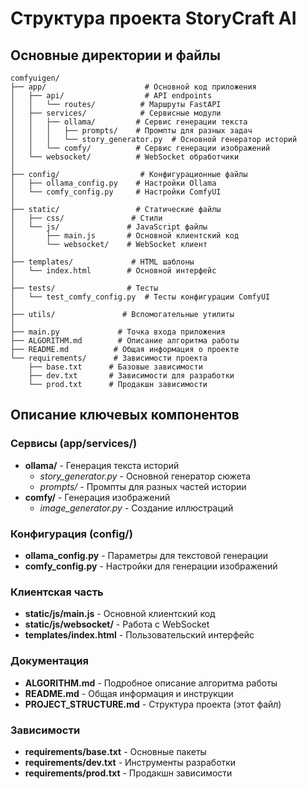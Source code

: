 # Структура проекта StoryCraft AI

## Основные директории и файлы

```
comfyuigen/
├── app/                      # Основной код приложения
│   ├── api/                  # API endpoints
│   │   └── routes/          # Маршруты FastAPI
│   ├── services/            # Сервисные модули
│   │   ├── ollama/         # Сервис генерации текста
│   │   │   ├── prompts/    # Промпты для разных задач
│   │   │   └── story_generator.py  # Основной генератор историй
│   │   └── comfy/          # Сервис генерации изображений
│   └── websocket/          # WebSocket обработчики
│
├── config/                  # Конфигурационные файлы
│   ├── ollama_config.py    # Настройки Ollama
│   └── comfy_config.py     # Настройки ComfyUI
│
├── static/                 # Статические файлы
│   ├── css/               # Стили
│   └── js/               # JavaScript файлы
│       ├── main.js       # Основной клиентский код
│       └── websocket/    # WebSocket клиент
│
├── templates/             # HTML шаблоны
│   └── index.html        # Основной интерфейс
│
├── tests/                # Тесты
│   └── test_comfy_config.py  # Тесты конфигурации ComfyUI
│
├── utils/               # Вспомогательные утилиты
│
├── main.py             # Точка входа приложения
├── ALGORITHM.md        # Описание алгоритма работы
├── README.md          # Общая информация о проекте
└── requirements/      # Зависимости проекта
    ├── base.txt      # Базовые зависимости
    ├── dev.txt       # Зависимости для разработки
    └── prod.txt      # Продакшн зависимости
```

## Описание ключевых компонентов

### Сервисы (app/services/)
- **ollama/** - Генерация текста историй
  - *story_generator.py* - Основной генератор сюжета
  - *prompts/* - Промпты для разных частей истории
- **comfy/** - Генерация изображений
  - *image_generator.py* - Создание иллюстраций

### Конфигурация (config/)
- **ollama_config.py** - Параметры для текстовой генерации
- **comfy_config.py** - Настройки для генерации изображений

### Клиентская часть
- **static/js/main.js** - Основной клиентский код
- **static/js/websocket/** - Работа с WebSocket
- **templates/index.html** - Пользовательский интерфейс

### Документация
- **ALGORITHM.md** - Подробное описание алгоритма работы
- **README.md** - Общая информация и инструкции
- **PROJECT_STRUCTURE.md** - Структура проекта (этот файл)

### Зависимости
- **requirements/base.txt** - Основные пакеты
- **requirements/dev.txt** - Инструменты разработки
- **requirements/prod.txt** - Продакшн зависимости
